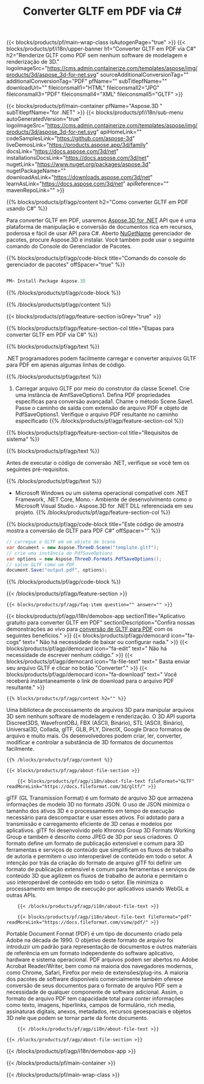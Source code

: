 ﻿---
title: Converter GLTF em PDF via C# 
url: /pt/net/conversion/gltf-to-pdf/ 
description: Código de amostra para conversão de GLTF para PDF C#. Use API código de exemplo para arquivos GLTF em lote para conversão PDF em VB.NET, Asp.NET ou qualquer aplicativo baseado em .NET.
---
{{< blocks/products/pf/main-wrap-class isAutogenPage="true" >}}
{{< blocks/products/pf/i18n/upper-banner h1="Converter GLTF em PDF via C#" h2="Renderize GLTF como PDF sem nenhum software de modelagem e renderização de 3D." logoImageSrc="https://cms.admin.containerize.com/templates/aspose/img/products/3d/aspose_3d-for-net.svg" sourceAdditionalConversionTag="" additionalConversionTag="PDF" pfName="" subTitlepfName="" downloadUrl="" fileiconsmall1="HTML" fileiconsmall2="JPG" fileiconsmall3="PDF" fileiconsmall4="XML" fileiconsmall5="GLTF" >}}

{{< blocks/products/pf/main-container pfName="Aspose.3D " subTitlepfName="for .NET" >}}
{{< blocks/products/pf/i18n/sub-menu autoGeneratedVersion="true" logoImageSrc="https://cms.admin.containerize.com/templates/aspose/img/products/3d/aspose_3d-for-net.svg" apiHomeLink="" codeSamplesLink="https://github.com/aspose-3d" liveDemosLink="https://products.aspose.app/3d/family" docsLink="https://docs.aspose.com/3d/net" installationsDocsLink="https://docs.aspose.com/3d/net" nugetLink="https://www.nuget.org/packages/aspose.3d" nugetPackageName="" downloadAsLink="https://downloads.aspose.com/3d/net" learnAsLink="https://docs.aspose.com/3d/net" apiReference="" mavenRepoLink="" >}}

{{% blocks/products/pf/agp/content h2="Como converter GLTF em PDF usando C#" %}}

 Para converter GLTF em PDF, usaremos
 [Aspose.3D for .NET](https://products.aspose.com/3d/net) 
 API que é uma plataforma de manipulação e conversão de documentos rica em recursos, poderosa e fácil de usar API para C#. Aberto
 [NuGetName](https://www.nuget.org/packages/aspose.3d) 
 gerenciador de pacotes, procure
 Aspose.3D 
 e instalar. Você também pode usar o seguinte comando do Console do Gerenciador de Pacotes.

{{% blocks/products/pf/agp/code-block title="Comando do console do gerenciador de pacotes" offSpacer="true" %}}

```cs

PM> Install-Package Aspose.3D


```

{{% /blocks/products/pf/agp/code-block %}}

{{% /blocks/products/pf/agp/content %}}

{{< blocks/products/pf/agp/feature-section isGrey="true" >}}

{{% blocks/products/pf/agp/feature-section-col title="Etapas para converter GLTF em PDF via C#" %}}

{{% blocks/products/pf/agp/text %}}

 .NET programadores podem facilmente carregar e converter arquivos GLTF para PDF em apenas algumas linhas de código.

{{% /blocks/products/pf/agp/text %}}

1. Carregar arquivo GLTF por meio do construtor da classe Scene1. Crie uma instância de AmfSaveOptions1. Defina PDF propriedades específicas para conversão avançada1. Chame o método Scene.Save1. Passe o caminho de saída com extensão de arquivo PDF e objeto de PdfSaveOptions1. Verifique o arquivo PDF resultante no caminho especificado
{{% /blocks/products/pf/agp/feature-section-col %}}

{{% blocks/products/pf/agp/feature-section-col title="Requisitos de sistema" %}}

{{% blocks/products/pf/agp/text %}}

 Antes de executar o código de conversão .NET, verifique se você tem os seguintes pré-requisitos.

{{% /blocks/products/pf/agp/text %}}

- Microsoft Windows ou um sistema operacional compatível com .NET Framework, .NET Core, Mono.- Ambiente de desenvolvimento como o Microsoft Visual Studio.- Aspose.3D for .NET DLL referenciada em seu projeto.
{{% /blocks/products/pf/agp/feature-section-col %}}

{{% blocks/products/pf/agp/code-block title="Este código de amostra mostra a conversão de GLTF para PDF C#" offSpacer="" %}}

```cs
// carregue o GLTF em um objeto de Scene 
var document = new Aspose.ThreeD.Scene("template.gltf");
// crie uma instância de PdfSaveOptions 
var options = new Aspose.ThreeD.Formats.PdfSaveOptions();
// salve GLTF como um PDF 
document.Save("output.pdf", options); 


```

{{% /blocks/products/pf/agp/code-block %}}

{{< /blocks/products/pf/agp/feature-section >}}

    {{< blocks/products/pf/agp/faq-item question="" answer="" >}}
 

<!-- aboutfile Starts -->

{{< blocks/products/pf/agp/i18n/demobox-app sectionTitle="Aplicativo gratuito para converter GLTF em PDF" sectionDescription="Confira nossas demonstrações ao vivo para [conversão de GLTF para PDF](https://products.aspose.app/3d/conversion/gltf-to-pdf) com os seguintes benefícios." >}}
        {{< blocks/products/pf/agp/democard icon="fa-cogs" text=" Não há necessidade de baixar ou configurar nada." >}}
        {{< blocks/products/pf/agp/democard icon="fa-edit" text=" Não há necessidade de escrever nenhum código." >}}
        {{< blocks/products/pf/agp/democard icon="fa-file-text" text=" Basta enviar seu arquivo GLTF e clicar no botão \"Converter\"." >}}
        {{< blocks/products/pf/agp/democard icon="fa-download" text=" Você receberá instantaneamente o link de download para o arquivo PDF resultante." >}}

    {{% blocks/products/pf/agp/content h2="" %}}

 Uma biblioteca de processamento de arquivos 3D para manipular arquivos 3D sem nenhum software de modelagem e renderização. O 3D API suporta Discreet3DS, WavefrontOBJ, FBX (ASCII, Binário), STL (ASCII, Binário), Universal3D, Collada, glTF, GLB, PLY, DirectX, Google Draco formatos de arquivo e muito mais. Os desenvolvedores podem criar, ler, converter, modificar e controlar a substância de 3D formatos de documentos facilmente.



    {{% /blocks/products/pf/agp/content %}}

    {{< blocks/products/pf/agp/about-file-section >}}

        {{< blocks/products/pf/agp/i18n/about-file-text fileFormat="GLTF" readMoreLink="https://docs.fileformat.com/3d/gltf/" >}}
glTF (GL Transmission Format) é um formato de arquivo 3D que armazena informações de modelo 3D no formato JSON. O uso de JSON minimiza o tamanho dos ativos 3D e o processamento em tempo de execução necessário para descompactar e usar esses ativos. Foi adotado para a transmissão e carregamento eficiente de 3D cenas e modelos por aplicativos. glTF foi desenvolvido pelo Khronos Group 3D Formats Working Group e também é descrito como JPEG de 3D por seus criadores. O formato define um formato de publicação extensível e comum para 3D ferramentas e serviços de conteúdo que simplificam os fluxos de trabalho de autoria e permitem o uso interoperável de conteúdo em todo o setor. A intenção por trás da criação do formato de arquivo glTF foi definir um formato de publicação extensível e comum para ferramentas e serviços de conteúdo 3D que agilizem os fluxos de trabalho de autoria e permitam o uso interoperável de conteúdo em todo o setor. Ele minimiza o processamento em tempo de execução por aplicativos usando WebGL e outras APIs.

        {{< /blocks/products/pf/agp/i18n/about-file-text >}}

        {{< blocks/products/pf/agp/i18n/about-file-text fileFormat="pdf" readMoreLink="https://docs.fileformat.com/view/pdf/" >}}
Portable Document Format (PDF) é um tipo de documento criado pela Adobe na década de 1990. O objetivo deste formato de arquivo foi introduzir um padrão para representação de documentos e outros materiais de referência em um formato independente do software aplicativo, hardware e sistema operacional. PDF arquivos podem ser abertos no Adobe Acrobat Reader/Writer, bem como na maioria dos navegadores modernos, como Chrome, Safari, Firefox por meio de extensões/plug-ins. A maioria dos pacotes de software disponíveis comercialmente também oferece conversão de seus documentos para o formato de arquivo PDF sem a necessidade de qualquer componente de software adicional. Assim, o formato de arquivo PDF tem capacidade total para conter informações como texto, imagens, hiperlinks, campos de formulário, rich media, assinaturas digitais, anexos, metadados, recursos geoespaciais e objetos 3D nele que podem se tornar parte da fonte documento.

        {{< /blocks/products/pf/agp/i18n/about-file-text >}}

    {{< /blocks/products/pf/agp/about-file-section >}}

{{< /blocks/products/pf/agp/i18n/demobox-app >}}

<!-- aboutfile Ends -->



{{< /blocks/products/pf/main-container >}}
    
{{< /blocks/products/pf/main-wrap-class >}}